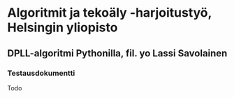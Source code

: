 # Algoritmit ja tekoäly -harjoitustyö, Helsingin yliopisto

## DPLL-algoritmi Pythonilla, fil. yo Lassi Savolainen

### Testausdokumentti

Todo